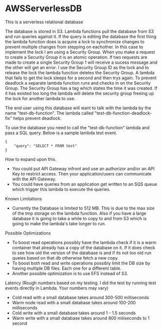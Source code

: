 # AWSServerlessDB

This is a serverless relational database

The database is stored in S3. Lambda functions pull the database from S3 and run queries against it. If the query is editing the database the first thing the lambda function does is acquire a lock to synchronize changes to prevent multiple changes from stepping on eachother. In this case to implement the lock I am using a Security Group. When you make a request to create a Security Group it is an atomic operation. If two requests are made to create a single Security Group 1 will receive a sucess message and the other will get an error. I use the Security Group ID as the lock and to release the lock the lambda function deletes the Security Group. A lambda that fails to get the lock sleeps for a second and then trys again. To prevent deadlock a separate lambda function runs and checks in on the Security Group. The Security Group has a tag which states the time it was created. If it has existed too long the lambda will delete the security group freeing up the lock for another lambda to use.

The end user using this database will want to talk with the lambda by the name "test-db-function". The lambda called "test-db-function-deadlock-fix" helps prevent deadlock.

To use the database you need to call the "test-db-function" lambda and pass a SQL query. Below is a sample lambda test event.

```
{
    "query": "SELECT * FROM test"
}
```

How to expand upon this.
- You could put API Gateway infront and use an authorizor and/or an API Key to restrict access. Then your application/users can communicate with the API Gateway.
- You could have queries from an application get written to an SQS queue which trigger this lambda to execute the queries.


Known Limitations
- Currently the Database is limited to 512 MB. This is due to the max size of the tmp storage on the lambda function. Also if you have a large database it is going to take a while to copy to and from S3 which is going to make the lambda's take longer to run.

Possible Optimizations
- To boost read operations possibly have the lambda check if it is a warm container that already has a copy of the database on it. If it does check to see how old the version of the database is and if its not too old run queies based on that db otherwise fetch a new copy.
- To boost both read and write operations possibly limit the DB size by having multiple DB files. Each one for a different table.
- Another possible optimization is to use EFS instead of S3.

Latency (Rough numbers based on my testing. I did the test by running test events directly in Lambda. Your numbers may vary)
- Cold read with a small database takes around 300-500 milliseconds
- Warm node read with a small database takes around 100-200 milliseconds
- Cold write with a small database takes around 1 - 1.5 seconds
- Warm write with a small database takes around 800 miliseconds to 1 second

